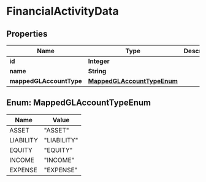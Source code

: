 

# FinancialActivityData

## Properties

Name | Type | Description | Notes
------------ | ------------- | ------------- | -------------
**id** | **Integer** |  |  [optional]
**name** | **String** |  |  [optional]
**mappedGLAccountType** | [**MappedGLAccountTypeEnum**](#MappedGLAccountTypeEnum) |  |  [optional]



## Enum: MappedGLAccountTypeEnum

Name | Value
---- | -----
ASSET | &quot;ASSET&quot;
LIABILITY | &quot;LIABILITY&quot;
EQUITY | &quot;EQUITY&quot;
INCOME | &quot;INCOME&quot;
EXPENSE | &quot;EXPENSE&quot;



